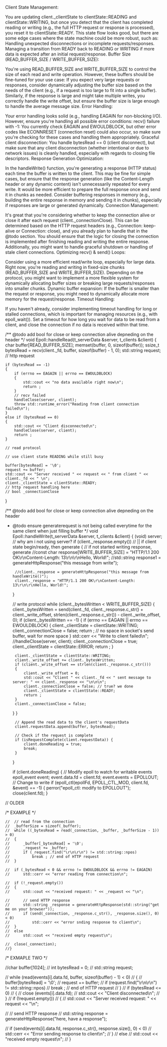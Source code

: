 


Client State Management:

You are updating client._clientState to clientState::READING and clientState::WRITING, but once you detect that the client has completed reading or writing (e.g., the full HTTP request or response is processed), you reset it to clientState::READY. This state flow looks good, but there are some edge cases where the state machine could be more robust, such as:
Handling unexpected disconnections or incomplete requests/responses.
Managing a transition from READY back to READING or WRITING if more data is expected after an initial request/response.
Buffer Size (READ_BUFFER_SIZE / WRITE_BUFFER_SIZE):

You're using READ_BUFFER_SIZE and WRITE_BUFFER_SIZE to control the size of each read and write operation. However, these buffers should be fine-tuned for your use case:
If you expect very large requests or responses, consider dynamically adjusting the buffer size based on the needs of the client (e.g., if a request is too large to fit into a single buffer).
Similarly, if the response is large and might take multiple writes, you correctly handle the write offset, but ensure the buffer size is large enough to handle the average message size.
Error Handling:

Your error handling looks solid (e.g., handling EAGAIN for non-blocking I/O). However, ensure you're handling all possible error conditions:
recv() failure with -1: You currently check EAGAIN and EWOULDBLOCK, but other error codes like ECONNRESET (connection reset) could also occur, so make sure you're checking for these cases and handling them appropriately.
Graceful client disconnection: You handle bytesRead == 0 (client disconnect), but make sure that any client disconnection (whether intentional or due to network issues) is cleanly handled, especially with regards to closing file descriptors.
Response Generation Optimization:

In the handleWrite() function, you're generating a response (HTTP status) each time the buffer is written to the client. This may be fine for simple cases, but ensure that the response generation (like the Content-Length header or any dynamic content) isn't unnecessarily repeated for every write. It would be more efficient to prepare the full response once and send it in chunks as needed.
Consider buffering responses in memory (e.g., building the entire response in memory and sending it in chunks), especially if responses are large or generated dynamically.
Connection Management:

It's great that you're considering whether to keep the connection alive or close it after each request (client._connectionClose). This can be determined based on the HTTP request headers (e.g., Connection: keep-alive or Connection: close), and you already plan to handle that in the @todo section.
You should ensure that the logic for closing the connection is implemented after finishing reading and writing the entire response. Additionally, you might want to handle graceful shutdown or handling of stale client connections.
Optimizing recv() & send() Loops:

Consider using a more efficient read/write loop, especially for large data. Right now, you're reading and writing in fixed-size chunks (READ_BUFFER_SIZE and WRITE_BUFFER_SIZE). Depending on the protocol, you might want to implement a more flexible system for dynamically allocating buffer sizes or breaking large requests/responses into smaller chunks.
Dynamic buffer expansion: If the buffer is smaller than the request or response, you might need to dynamically allocate more memory for the request/response.
Timeout Handling:

If you haven't already, consider implementing timeout handling for long or stalled connections, which is important for managing resources (e.g., with epoll_wait()).
Set a timeout for how long you wait for data to be read from a client, and close the connection if no data is received within that time.











/** @todo add bool for close or keep connection alive depneding on the header */
void		Epoll::handleRead(t_serverData &server, t_clients &client)
{
	char			buffer[READ_BUFFER_SIZE];
	memset(buffer, 0, sizeof(buffer));
	ssize_t 		bytesRead = recv(client._fd, buffer, sizeof(buffer) - 1, 0);
	std::string		request; // http request

	if (bytesRead == -1)
	{
		if (errno == EAGAIN || errno == EWOULDBLOCK)
		{
			std::cout << "no data available right now\n";	
			return ;
		}
		// recv failed
		handleClose(server, client);
		throw std::runtime_error("Reading from client connection failed\n");
	}
	else if (bytesRead == 0)
	{
		std::cout << "Client disconnected\n";
		handleClose(server, client);
		return ;
	}
	
	// read protocol
	
	// use client state READING while still busy

	buffer[bytesRead] = '\0';
	request += buffer;
	std::cout << "Server received " << request << " from client " << client._fd << " \n";
	client._clientState = clientState::READY;
	// http request handling here
	// bool _connectionClose

}

/** @todo add bool for close or keep connection alive depneding on the header
 * @todo ensure generaterequest is not being called everytime for the same client when just filling buffer
 */
void		Epoll::handleWrite(t_serverData &server, t_clients &client)
{
	(void) server; // why am i not using server?
	if (client._response.empty()) // || if client state begin/ready, then generate
	{
		// if not started writing response, generate 
		//const char	response[WRITE_BUFFER_SIZE] = "HTTP/1.1 200 OK\r\nContent-Length: 13\r\n\r\nHello, World!";
		//std::string	response1 = generateHttpResponse("this message from write");
	
		//client._response = generateHttpResponse("this message from handleWrite()");
		client._response = "HTTP/1.1 200 OK\r\nContent-Length: 13\r\n\r\nHello, World!";
	}

	// write protocol
	while (client._bytesWritten < WRITE_BUFFER_SIZE)
	{
		client._bytesWritten = send(client._fd, client._response.c_str() + client._write_offset, strlen(client._response.c_str()) - client._write_offset, 0);
		if (client._bytesWritten == -1)
		{
			if (errno == EAGAIN || errno == EWOULDBLOCK)
			{
				client._clientState = clientState::WRITING;
				client._connectionClose = false;
				return ; // no space in socket's send buffer, wait for more space
			}
			std::cerr << "Write to client failed\n";
			//handleClose(server, client);
			client._connectionClose = true;
			client._clientState = clientState::ERROR;
			return ;
		}
		
		client._clientState = clientState::WRITING;
		client._write_offset += client._bytesWritten;
		if (client._write_offset == strlen(client._response.c_str()))
		{
			client._write_offset = 0;
			std::cout << "Client " << client._fd << " sent message to server: " << client._response << "\n\n\n";
			client._connectionClose = false; // true? we done
			client._clientState = clientState::READY;
			return ;
		}
		client._connectionClose = false;
	}
}


        // Append the read data to the client's requestData
        client.requestData.append(buffer, bytesRead);

        // Check if the request is complete
        if (isRequestComplete(client.requestData)) {
            client.doneReading = true;
            break;
        }
    }

    if (client.doneReading) {
        // Modify epoll to watch for writable events
        epoll_event event;
        event.data.fd = client.fd;
        event.events = EPOLLOUT; // Change to write
        if (epoll_ctl(epollFd, EPOLL_CTL_MOD, client.fd, &event) == -1) {
            perror("epoll_ctl: modify to EPOLLOUT");
            close(client.fd);
        }


// OLDER


/* EXAMPLE */

	//	// read from the connection
	//	_bufferSize = sizeof(_buffer);
	//	while ((_bytesRead = read(_connection, _buffer, _bufferSize - 1)) > 0)
	//	{
	//		_buffer[_bytesRead] = '\0';
	//		_request += _buffer;
	//		if (_request.find("\r\n\r\n") != std::string::npos)
	//			break ; // end of HTTP request
	//	}
		
	//	if (_bytesRead < 0 && errno != EWOULDBLOCK && errno != EAGAIN)
	//		std::cerr << "error reading from connection\n";

	//	if (!_request.empty())
	//	{
	//		std::cout << "received request: " << _request << "\n";

	//		// send HTTP response
	//		std::string	_response = generateHttpResponse(std::string("get me on your browser"));
	//		if (send(_connection, _response.c_str(), _response.size(), 0) < 0)
	//			std::cerr << "error snding response to client\n";
	//	}
	//	else
	//		std::cout << "received empty request\n";

	//	close(_connection);
	//}

/* EXMAPLE TWO */

//char		buffer[1024];
//				int			bytesRead = 0;
//				std::string	request;
				
//				while (read(events[i].data.fd, buffer, sizeof(buffer) - 1) < 0)
//				{
//					buffer[bytesRead] = '\0';
//					request += buffer;
//					if (request.find("\r\n\r\n") != std::string::npos)
//						break ; // end of HTTP request
//				}
//				if (bytesRead <= 0)
//				{
//					close (events[i].data.fd);
//					std::cout << "Client disconnected\n";
//				}
//				if (!request.empty())
//				{
//					std::cout << "Server received request: " << request << "\n";
					
//					// send HTTP response
//					std::string	response = generateHttpResponse("here, have a response");

//					if (send(events[i].data.fd, response.c_str(), response.size(), 0) < 0)
//						std::cerr << "Error sending response to client\n";
//				}
//				else
//					std::cout << "received empty request\n";
//			}
